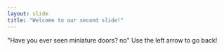 ```yaml
---
layout: slide
title: "Welcome to our second slide!"
---
```

"Have you ever seen miniature doors? no"
Use the left arrow to go back!
